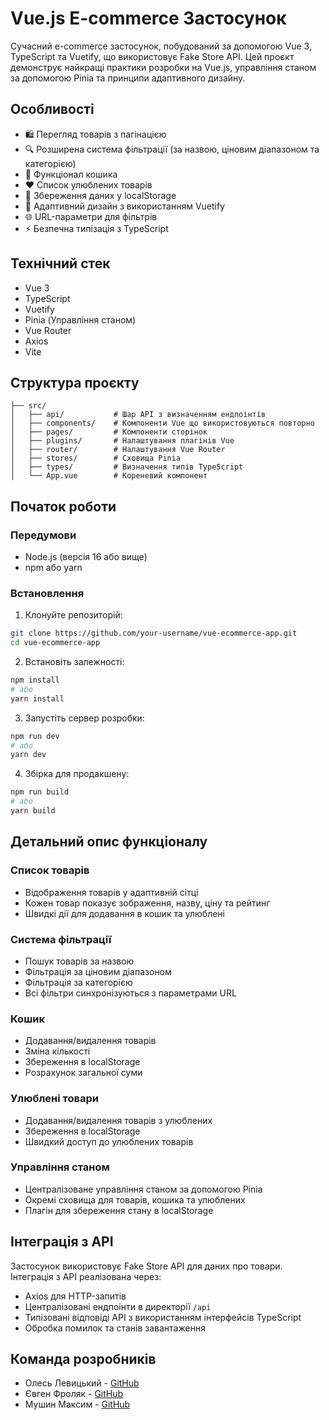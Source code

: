 # Vue.js E-commerce Застосунок

Сучасний e-commerce застосунок, побудований за допомогою Vue 3, TypeScript та Vuetify, що використовує Fake Store API. Цей проєкт демонструє найкращі практики розробки на Vue.js, управління станом за допомогою Pinia та принципи адаптивного дизайну.

## Особливості

- 🛍️ Перегляд товарів з пагінацією
- 🔍 Розширена система фільтрації (за назвою, ціновим діапазоном та категорією)
- 🛒 Функціонал кошика
- ❤️ Список улюблених товарів
- 💾 Збереження даних у localStorage
- 📱 Адаптивний дизайн з використанням Vuetify
- 🌐 URL-параметри для фільтрів
- ⚡ Безпечна типізація з TypeScript

## Технічний стек

- Vue 3
- TypeScript
- Vuetify
- Pinia (Управління станом)
- Vue Router
- Axios
- Vite

## Структура проєкту

```
├── src/
│   ├── api/           # Шар API з визначенням ендпоінтів
│   ├── components/    # Компоненти Vue що використовуються повторно
│   ├── pages/         # Компоненти сторінок
│   ├── plugins/       # Налаштування плагінів Vue
│   ├── router/        # Налаштування Vue Router
│   ├── stores/        # Сховища Pinia
│   ├── types/         # Визначення типів TypeScript
│   └── App.vue        # Кореневий компонент
```

## Початок роботи

### Передумови

- Node.js (версія 16 або вище)
- npm або yarn

### Встановлення

1. Клонуйте репозиторій:
```bash
git clone https://github.com/your-username/vue-ecommerce-app.git
cd vue-ecommerce-app
```

2. Встановіть залежності:
```bash
npm install
# або
yarn install
```

3. Запустіть сервер розробки:
```bash
npm run dev
# або
yarn dev
```

4. Збірка для продакшену:
```bash
npm run build
# або
yarn build
```

## Детальний опис функціоналу

### Список товарів
- Відображення товарів у адаптивній сітці
- Кожен товар показує зображення, назву, ціну та рейтинг
- Швидкі дії для додавання в кошик та улюблені

### Система фільтрації
- Пошук товарів за назвою
- Фільтрація за ціновим діапазоном
- Фільтрація за категорією
- Всі фільтри синхронізуються з параметрами URL

### Кошик
- Додавання/видалення товарів
- Зміна кількості
- Збереження в localStorage
- Розрахунок загальної суми

### Улюблені товари
- Додавання/видалення товарів з улюблених
- Збереження в localStorage
- Швидкий доступ до улюблених товарів

### Управління станом
- Централізоване управління станом за допомогою Pinia
- Окремі сховища для товарів, кошика та улюблених
- Плагін для збереження стану в localStorage

## Інтеграція з API

Застосунок використовує Fake Store API для даних про товари. Інтеграція з API реалізована через:
- Axios для HTTP-запитів
- Централізовані ендпоінти в директорії `/api`
- Типізовані відповіді API з використанням інтерфейсів TypeScript
- Обробка помилок та станів завантаження

## Команда розробників

- Олесь Левицький - [GitHub](https://github.com/Sandoplay)
- Євген Фроляк - [GitHub](https://github.com/EugeniusDev)
- Мушин Максим - [GitHub](https://github.com/Maksonchyks)

